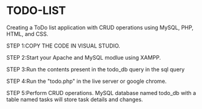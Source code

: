 # TODO-LIST
Creating a ToDo list application with CRUD operations using MySQL, PHP, HTML, and CSS.

STEP 1:COPY THE CODE IN VISUAL STUDIO.

STEP 2:Start your Apache and MySQL modlue using XAMPP.

STEP 3:Run the contents present in the todo_db query in the sql query

STEP 4:Run the "todo.php" in the live server or google chrome.

STEP 5:Perform CRUD operations.
MySQL database named todo_db with a table named tasks will store task details and changes.
